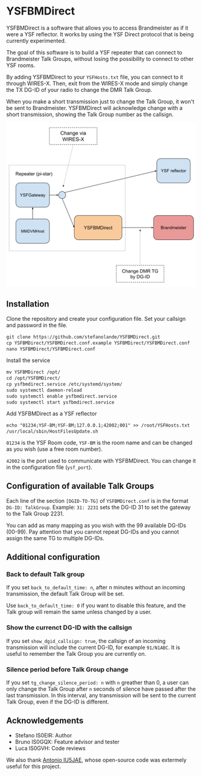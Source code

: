 # YSFBMDirect

YSFBMDirect is a software that allows you to access Brandmeister as if it were a YSF reflector.
It works by using the YSF Direct protocol that is being currently experimented.

The goal of this software is to build a YSF repeater that can connect to Brandmeister Talk Groups, 
without losing the possibility to connect to other YSF rooms.

By adding YSFBMDirect to your `YSFHosts.txt` file, you can connect to it through WIRES-X.
Then, exit from the WIRES-X mode and simply change the TX DG-ID of your radio to change the DMR Talk Group.

When you make a short transmission just to change the Talk Group, it won't be sent to Brandmeister. 
YSFBMDirect will acknowledge change with a short transmission, showing the Talk Group number as the callsign.

![Network diagram](./images/diagram.svg)


## Installation

Clone the repository and create your configuration file. Set your callsign and password in the file.

```
git clone https://github.com/stefanolande/YSFBMDirect.git
cp YSFBMDirect/YSFBMDirect.conf.example YSFBMDirect/YSFBMDirect.conf
nano YSFBMDirect/YSFBMDirect.conf
```

Install the service 

```
mv YSFBMDirect /opt/
cd /opt/YSFBMDirect/
cp ysfbmdirect.service /etc/systemd/system/
sudo systemctl daemon-reload
sudo systemctl enable ysfbmdirect.service
sudo systemctl start ysfbmdirect.service
```

Add YSFBMDirect as a YSF reflector

```
echo "01234;YSF-BM;YSF-BM;127.0.0.1;42002;001" >> /root/YSFHosts.txt
/usr/local/sbin/HostFilesUpdate.sh
```

`01234` is the YSF Room code, `YSF-BM` is the room name and can be changed as you wish (use a free room number).

`42002` is the port used to communicate with YSFBMDirect. You can change it in the configuration file (`ysf_port`).

## Configuration of available Talk Groups

Each line of  the section `[DGID-TO-TG]` of `YSFBMDirect.conf` is in the format `DG-ID: TalkGroup`.
Example: `31: 2231` sets the DG-ID 31 to set the gateway to the Talk Group 2231.

You can add as many mapping as you wish with the 99 available DG-IDs (00-99). 
Pay attention that you cannot repeat DG-IDs and you cannot assign the same TG to multiple DG-IDs.

## Additional configuration

### Back to default Talk group
If you set `back_to_default_time: n`, after n minutes without an incoming transmission, the default Talk Group will be set.

Use `back_to_default_time: 0` if you want to disable this feature, and the Talk group will remain the same unless changed by a user.

### Show the currenct DG-ID with the callsign
If you set `show_dgid_callsign: true`, the callsign of an incoming transmission will include the current DG-ID, for example `91/N1ABC`. 
It is useful to remember the Talk Group you are currently on.

### Silence period before Talk Group change
If you set `tg_change_silence_period: n` with `n` greather than 0, a user can only change the Talk Group after `n` seconds of silence have passed after the last transmission.
In this interval, any transmission will be sent to the current Talk Group, even if the DG-ID is different.

## Acknowledgements

* Stefano IS0EIR: Author
* Bruno IS0GQX: Feature advisor and tester
* Luca IS0GVH: Code reviews

We also thank [Antonio IU5JAE](https://github.com/iu5jae/), whose open-source code was extermely useful for this project. 
